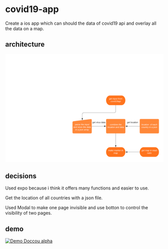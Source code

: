 # covid19-app
Create a ios app which can should the data of covid19 api and overlay all the data on a map.

## architecture
![image](https://github.com/BUEC500C1/covid19-app-szyszy315/blob/master/react%20native%20map.png)
## decisions
Used expo because i think it offers many functions and easier to use.

Get the location of all countries with a json file.

Used Modal to make one page invisible and use botton to control the visibility of two pages. 

## demo
[![Demo Doccou alpha](https://j.gifs.com/JyxN1J.gif)](https://www.youtube.com/watch?v=KhzwjvA72J4)
